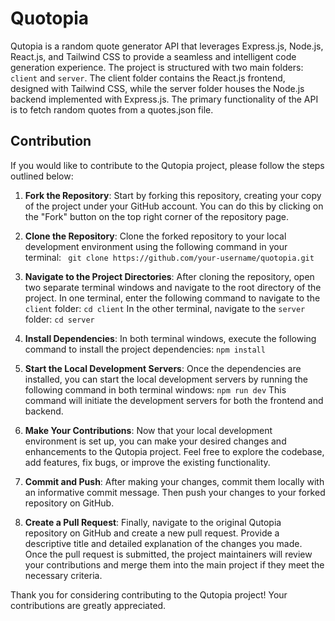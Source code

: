 # Quotopia
Qutopia is a random quote generator API that leverages Express.js, Node.js, React.js, and Tailwind CSS to provide a seamless and intelligent code generation experience. The project is structured with two main folders: `client` and `server`. The client folder contains the React.js frontend, designed with Tailwind CSS, while the server folder houses the Node.js backend implemented with Express.js. The primary functionality of the API is to fetch random quotes from a quotes.json file.

## Contribution
If you would like to contribute to the Qutopia project, please follow the steps outlined below:

1. **Fork the Repository**: Start by forking this repository, creating your copy of the project under your GitHub account. You can do this by clicking on the "Fork" button on the top right corner of the repository page.

2. **Clone the Repository**: Clone the forked repository to your local development environment using the following command in your terminal:
``` git clone https://github.com/your-username/quotopia.git```

3. **Navigate to the Project Directories**: After cloning the repository, open two separate terminal windows and navigate to the root directory of the project. In one terminal, enter the following command to navigate to the `client` folder:
 ```cd client```
 In the other terminal, navigate to the `server` folder:
 ```cd server```
 
 4. **Install Dependencies**: In both terminal windows, execute the following command to install the project dependencies:
  ```npm install```
  
 5. **Start the Local Development Servers**: Once the dependencies are installed, you can start the local development servers by running the following command in both terminal windows:
  ```npm run dev```
 This command will initiate the development servers for both the frontend and backend.
 
 6. **Make Your Contributions**: Now that your local development environment is set up, you can make your desired changes and enhancements to the Qutopia project. Feel free to explore the codebase, add features, fix bugs, or improve the existing functionality.

 7.  **Commit and Push**: After making your changes, commit them locally with an informative commit message. Then push your changes to your forked repository on GitHub.
 
 8. **Create a Pull Request**: Finally, navigate to the original Qutopia repository on GitHub and create a new pull request. Provide a descriptive title and detailed explanation of the changes you made. Once the pull request is submitted, the project maintainers will review your contributions and merge them into the main project if they meet the necessary criteria.
 
 Thank you for considering contributing to the Qutopia project! Your contributions are greatly appreciated.
